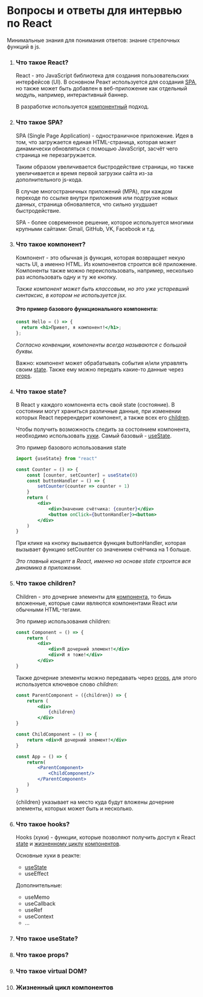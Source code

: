 # Вопросы и ответы для интервью по React

Минимальные знания для понимания ответов: знание стрелочных функций в js.

1. <a name='react'><h3>Что такое React?</h3></a>
   React - это JavaScript библиотека для создания пользовательских интерфейсов (UI). В основном Реакт используется для создания [SPA](#spa), но также может быть добавлен в веб-приложение как отдельный модуль, например, интерактивный баннер.

   В разработке используется [компонентный](#сomponent) подход.

2. <a name='spa'><h3>Что такое SPA?</h3></a>
   SPA (Single Page Application) - одностраничное приложение. Идея в том, что загружается единая HTML-страница, которая может динамически обновляться с помощью JavaScript, засчёт чего страница не перезагружается.

   Таким образом увеличивается быстродействие страницы, но также увеличивается и время первой загрузки сайта из-за дополнительного js-кода.

   В случае многостраничных приложений (MPA), при каждом переходе по ссылке внутри приложения или подгрузке новых данных, страница обноваляется, что сильно ухудшает быстродействие.

   SPA - более современное решение, которое используется многими крупными сайтами: Gmail, GitHub, VK, Facebook и т.д.

3. <a name='сomponent'><h3>Что такое компонент?</h3></a>
   Компонент - это обычная js функция, которая возвращает некую часть UI, а именно HTML. Из компонентов строится всё приложение. Компоненты также можно переиспользовать, например, несколько раз использовать одну и ту же кнопку.

   _Также компонент может быть классовым, но это уже устаревший синтаксис, в котором не используется jsx._

   #### Это пример базового функционального компонента:

   ```jsx
   const Hello = () => {
     return <h1>Привет, я компонент!</h1>;
   };
   ```

   _Согласно конвенции, компоненты всегда называются с большой буквы._

   Важно: компонент может обрабатывать события и/или управлять своим [state](#state). Также ему можно передать какие-то данные через [props](#props).

4. <a name='state'><h3>Что такое state?</h3></a>
   В React у каждого компонента есть свой state (состояние). В состоянии могут храниться различные данные, при изменении которых React перерендерит компонент, а также всех его [children](#children).

   Чтобы получить возможность следить за состоянием компонента, необходимо использовать [хуки](#hooks). Самый базовый - [useState](#usestate).

   Это пример базового использования state

   ```jsx
   import {useState} from "react"

   const Counter = () => {
       const [counter, setCounter] = useState(0)
       const buttonHandler = () => {
           setCounter(counter => counter + 1)
       }
       return (
           <div>
               <div>Значение счётчика: {counter}</div>
               <button onClick={buttonHandler}><button>
           </div>
       )
   }
   ```

   При клике на кнопку вызывается функция buttonHandler, которая вызывает функцию setCounter со значением счётчика на 1 больше.

   _Это главный концепт в React, именно на основе state строится вся динамика в приложении._

5. <a name='children'><h3>Что такое children?</h3></a>
   Children - это дочерние элементы для [компонента](#сomponent), то бишь вложенные, которые сами являются компонентами React или обычными HTML-тегами.

   Это пример использования children:

   ```jsx
   const Component = () => {
       return (
           <div>
               <div>Я дочерний элемент!</div>
               <div>И я тоже!</div>
           </div>
   }
   ```

   Также дочерние элементы можно передавать через [props](#props), для этого используется ключевое слово _children_:

   ```jsx
   const ParentComponent = ({children}) => {
       return (
           <div>
               {children}
           </div>
   }

   const ChildComponent = () => {
       return <div>Я дочерний элемент!</div>
   }

   const App = () => {
       return(
           <ParentComponent>
               <ChildComponent/>
           </ParentComponent>
       )
   }
   ```

   {children} указывает на место куда будут вложены дочерние элементы, которых может быть и несколько.

6. <a name='hooks'><h3>Что такое hooks?</h3></a>
   Hooks (хуки) - функции, которые позволяют получить доступ к React [state](#state) и [жизненному циклу](#lifecycle) [компонентов](#component).

   Основные хуки в реакте:

   - [useState](#usestate)
   - useEffect

   Дополнительные:

   - useMemo
   - useCallback
   - useRef
   - useContext
   - ...

7. <a name='usestate'><h3>Что такое useState?</h3></a>
8. <a name='props'><h3>Что такое props?</h3></a>
9. <a name='virtualdom'><h3>Что такое virtual DOM?</h3></a>
10. <a name='lifecycle'><h3>Жизненный цикл компонентов</h3></a>
